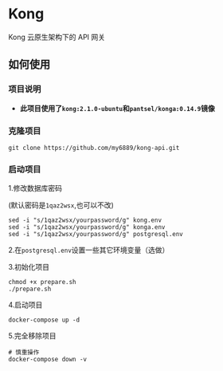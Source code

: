 # Kong

Kong 云原生架构下的 API 网关


## 如何使用

### 项目说明

* **此项目使用了`kong:2.1.0-ubuntu`和`pantsel/konga:0.14.9`镜像**

### 克隆项目

```
git clone https://github.com/my6889/kong-api.git
```

### 启动项目

1.修改数据库密码

(默认密码是`1qaz2wsx`,也可以不改)

```
sed -i "s/1qaz2wsx/yourpassword/g" kong.env
sed -i "s/1qaz2wsx/yourpassword/g" konga.env
sed -i "s/1qaz2wsx/yourpassword/g" postgresql.env
```

2.在`postgresql.env`设置一些其它环境变量（选做）

3.初始化项目

```
chmod +x prepare.sh
./prepare.sh
```

4.启动项目

```
docker-compose up -d
```

5.完全移除项目

```
# 慎重操作
docker-compose down -v
```



